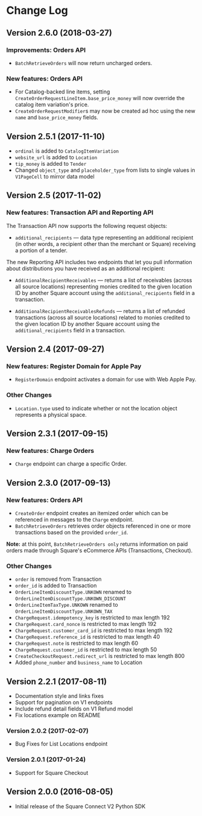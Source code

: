 # Change Log

## Version 2.6.0 (2018-03-27)

### Improvements: Orders API

* `BatchRetrieveOrders` will now return uncharged orders.

### New features: Orders API

* For Catalog-backed line items, setting `CreateOrderRequestLineItem.base_price_money` will now override 
  the catalog item variation's price.  
* `CreateOrderRequestModifier`s may now be created ad hoc using the new `name` and `base_price_money` fields.

## Version 2.5.1 (2017-11-10)

* `ordinal` is added to `CatalogItemVariation`
* `website_url` is added to `Location`
* `tip_money` is added to `Tender`
* Changed `object_type` and `placeholder_type` from lists to single values in `V1PageCell` to mirror data model

## Version 2.5 (2017-11-02)

### New features: Transaction API and Reporting API

The Transaction API now supports the following request objects:

* `additional_recipients` &mdash; data type representing an additional recipient
  (in other words, a recipient other than the merchant or Square) receiving a
  portion of a tender.

The new Reporting API includes two endpoints that let you pull information about distributions you have received as an additional recipient:

* `AdditionalRecipientReceivables` &mdash; returns a list of receivables (across
  all source locations) representing monies credited to the given location ID by
  another Square account using the `additional_recipients` field in a transaction.

* `AdditionalRecipientReceivablesRefunds` &mdash; returns a list of refunded
  transactions (across all source locations) related to monies credited to the
  given location ID by another Square account using the `additional_recipients`
  field in a transaction.

## Version 2.4 (2017-09-27)

### New features: Register Domain for Apple Pay

* `RegisterDomain` endpoint activates a domain for use with Web Apple Pay.

### Other Changes

* `Location.type` used to indicate whether or not the location object represents a physical space.

## Version 2.3.1 (2017-09-15)

### New features: Charge Orders

* `Charge` endpoint can charge a specific Order.

## Version 2.3.0 (2017-09-13)

### New features: Orders API

* `CreateOrder` endpoint creates an itemized order which can be referenced in messages to the `Charge` endpoint.
* `BatchRetrieveOrders` retrieves order objects referenced in one or more transactions based on the provided `order_id`.

**Note:** at this point, `BatchRetrieveOrders only` returns information on paid orders made through Square's eCommerce APIs (Transactions, Checkout).

### Other Changes

* `order` is removed from Transaction
* `order_id` is added to Transaction
* `OrderLineItemDiscountType.UNKOWN` renamed to `OrderLineItemDiscountType.UNKOWN_DISCOUNT`
* `OrderLineItemTaxType.UNKOWN` renamed to `OrderLineItemDiscountType.UNKOWN_TAX`
* `ChargeRequest.idempotency_key` is restricted to max length 192
* `ChargeRequest.card_nonce` is restricted to max length 192
* `ChargeRequest.customer_card_id` is restricted to max length 192
* `ChargeRequest.reference_id` is restricted to max length 40
* `ChargeRequest.note` is restricted to max length 60
* `ChargeRequest.customer_id` is restricted to max length 50
* `CreateCheckoutRequest.redirect_url` is restricted to max length 800
* Added `phone_number` and `business_name` to Location

## Version 2.2.1 (2017-08-11)

* Documentation style and links fixes
* Support for pagination on V1 endpoints
* Include refund detail fields on V1 Refund model
* Fix locations example on README

### Version 2.0.2 (2017-02-07)

* Bug Fixes for List Locations endpoint

### Version 2.0.1 (2017-01-24)

* Support for Square Checkout

## Version 2.0.0 (2016-08-05)

* Initial release of the Square Connect V2 Python SDK
